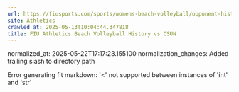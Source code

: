 ```yaml
---
url: https://fiusports.com/sports/womens-beach-volleyball/opponent-history/csun/470/
site: Athletics
crawled_at: 2025-05-13T10:04:44.347818
title: FIU Athletics Beach Volleyball History vs CSUN
---
```

normalized_at: 2025-05-22T17:17:23.155100
normalization_changes: Added trailing slash to directory path

Error generating fit markdown: '<' not supported between instances of 'int' and 'str'